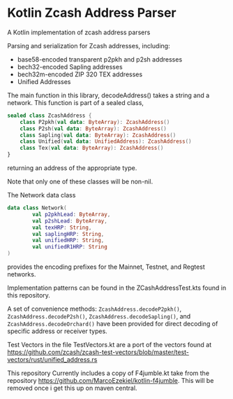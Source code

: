 # Kotlin Zcash Address Parser

A Kotlin implementation of zcash address parsers

Parsing and serialization for Zcash addresses, including:

* base58-encoded transparent p2pkh and p2sh addresses
* bech32-encoded Sapling addresses
* bech32m-encoded ZIP 320 TEX addresses
* Unified Addresses

The main function in this library, decodeAddress() takes a string and a network. This function is part of a sealed class,

```Kotlin
sealed class ZcashAddress {
    class P2pkh(val data: ByteArray): ZcashAddress()
    class P2sh(val data: ByteArray): ZcashAddress()
    class Sapling(val data: ByteArray): ZcashAddress()
    class Unified(val data: UnifiedAddress): ZcashAddress()
    class Tex(val data: ByteArray): ZcashAddress()
}
```

returning an address of the appropriate type.

Note that only one of these classes will be non-nil.

The Network data class

```Kotlin
data class Network(
        val p2pkhLead: ByteArray,
        val p2shLead: ByteArray,
        val texHRP: String,
        val saplingHRP: String,
        val unifiedHRP: String,
        val unifiedR1HRP: String
)
```

provides the encoding prefixes for the Mainnet, Testnet, and Regtest networks.

Implementation patterns can be found in the ZCashAddressTest.kts found in this repository.

A set of convenience methods: `ZcashAddress.decodeP2pkh()`, `ZcashAddress.decodeP2sh()`, `ZcashAddress.decodeSapling()`,
and `ZcashAddress.decodeOrchard()` have been provided for direct decoding of specific address or receiver types.

Test Vectors in the file TestVectors.kt are a port of the vectors found at <https://github.com/zcash/zcash-test-vectors/blob/master/test-vectors/rust/unified_address.rs>

This repository Currently includes a copy of F4jumble.kt take from the repository
<https://github.com/MarcoEzekiel/kotlin-f4jumble>. This will be removed once i get this up on maven central.

